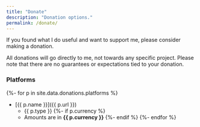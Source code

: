 ```yaml
---
title: "Donate"
description: "Donation options."
permalink: /donate/
---
```


If you found what I do useful and want to support me, please consider making a donation.

All donations will go directly to me, not towards any specific project. Please note that there are no guarantees or expectations tied to your donation.

### Platforms

<!-- markdownlint-disable MD007 MD032 -->

{%- for p in site.data.donations.platforms %}
  - [{{ p.name }}]({{ p.url }})
    - {{ p.type }}
  {%- if p.currency %}
    - Amounts are in **{{ p.currency }}**
  {%- endif %}
{%- endfor %}

<!-- markdownlint-enable MD007 MD032 -->
